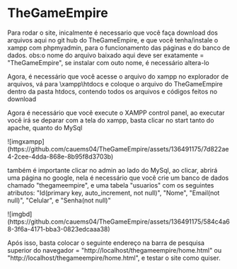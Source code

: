 # TheGameEmpire
<!DOCTYPE html>
<html>
  <head>
    <meta charset="utf-8">
    <title>Read me</title>
    
  </head>
  <body>
    <p>Para rodar o site, inicalmente é necessario que você faça download dos arquivos aqui no git hub do TheGameEmpire, e que você tenha/instale o xampp com phpmyadmin, para o funcionamento das páginas e do banco de dados. obs:o nome do arquivo baixado aqui deve ser exatamente = "TheGameEmpire", se instalar com outo nome, é necessário altera-lo</p>
    <p>Agora, é necessário que você acesse o arquivo do xampp no explorador de arquivos, vá para \xampp\htdocs e coloque o arquivo do TheGameEmpire dentro da pasta htdocs, contendo todos os arquivos e códigos feitos no download</p>
    <p>Agora é necessário que você execute o XAMPP control panel, ao executar você irá se deparar com a tela do xampp, basta clicar no start tanto do apache, quanto do MySql</p>
    ![imgxampp](https://github.com/cauems04/TheGameEmpire/assets/136491175/7d822ae4-2cee-4dda-868e-8b95f8d3703b)
    <p>também é importante clicar no admin ao lado do MySql, ao clicar, abrirá uma página no google, nela é necessário que você crie um banco de dados chamado "thegameempire", e uma tabela "usuarios" com os seguintes atributos: "Id(primary key, auto_increment, not null)", "Nome", "Email(not null)", "Celular", e "Senha(not null)"</p>
    ![imgbd](https://github.com/cauems04/TheGameEmpire/assets/136491175/584c4a68-3f6a-4171-bba3-0823edcaaa38)
    <p>Após isso, basta colocar o seguinte endereço na barra de pesquisa superior do navegador = "http://localhost/thegameempire/home.html" ou "http://localhost/thegameempire/home.html", e testar o site como quiser.</p>
  </body>
</html
